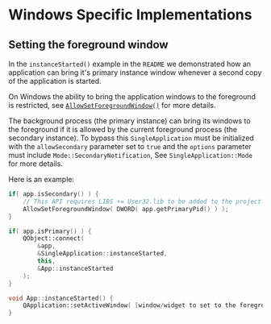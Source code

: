 # Windows Specific Implementations

## Setting the foreground window

In the `instanceStarted()` example in the `README` we demonstrated how an
application can bring it's primary instance window whenever a second copy
of the application is started.

On Windows the ability to bring the application windows to the foreground is
restricted, see [`AllowSetForegroundWindow()`][AllowSetForegroundWindow] for more
details.

The background process (the primary instance) can bring its windows to the
foreground if it is allowed by the current foreground process (the secondary
instance). To bypass this `SingleApplication` must be initialized with the
`allowSecondary` parameter set to `true` and the `options` parameter must
include `Mode::SecondaryNotification`, See `SingleApplication::Mode` for more
details.

Here is an example:

```cpp
if( app.isSecondary() ) {
    // This API requires LIBS += User32.lib to be added to the project
    AllowSetForegroundWindow( DWORD( app.getPrimaryPid() ) );
}

if( app.isPrimary() ) {
    QObject::connect(
        &app,
        &SingleApplication::instanceStarted,
        this,
        &App::instanceStarted
    );
}
```

```cpp
void App::instanceStarted() {
    QApplication::setActiveWindow( [window/widget to set to the foreground] );
}
```

[AllowSetForegroundWindow]: https://msdn.microsoft.com/en-us/library/windows/desktop/ms632668.aspx
